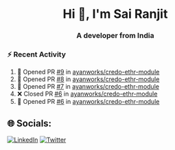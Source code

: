 <h1 align="center">Hi 👋, I'm Sai Ranjit</h1>
<h3 align="center">A developer from India</h3>

### :zap: Recent Activity

<!--START_SECTION:activity-->
1. 💪 Opened PR [#9](https://github.com/ayanworks/credo-ethr-module/pull/9) in [ayanworks/credo-ethr-module](https://github.com/ayanworks/credo-ethr-module)
2. 💪 Opened PR [#8](https://github.com/ayanworks/credo-ethr-module/pull/8) in [ayanworks/credo-ethr-module](https://github.com/ayanworks/credo-ethr-module)
3. 💪 Opened PR [#7](https://github.com/ayanworks/credo-ethr-module/pull/7) in [ayanworks/credo-ethr-module](https://github.com/ayanworks/credo-ethr-module)
4. ❌ Closed PR [#6](https://github.com/ayanworks/credo-ethr-module/pull/6) in [ayanworks/credo-ethr-module](https://github.com/ayanworks/credo-ethr-module)
5. 💪 Opened PR [#6](https://github.com/ayanworks/credo-ethr-module/pull/6) in [ayanworks/credo-ethr-module](https://github.com/ayanworks/credo-ethr-module)
<!--END_SECTION:activity-->

## 🌐 Socials:
[![LinkedIn](https://img.shields.io/badge/LinkedIn-%230077B5.svg?logo=linkedin&logoColor=white)](https://linkedin.com/in/sairanjit) [![Twitter](https://img.shields.io/badge/Twitter-%231DA1F2.svg?logo=Twitter&logoColor=white)](https://twitter.com/sairanjit_) 
